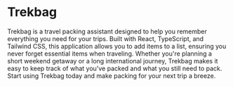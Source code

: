 # Trekbag

Trekbag is a travel packing assistant designed to help you remember everything you need for your trips. Built with React, TypeScript, and Tailwind CSS, this application allows you to add items to a list, ensuring you never forget essential items when traveling. Whether you're planning a short weekend getaway or a long international journey, Trekbag makes it easy to keep track of what you've packed and what you still need to pack. Start using Trekbag today and make packing for your next trip a breeze.
